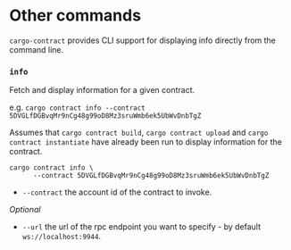 # Other commands
`cargo-contract` provides CLI support for displaying info directly from the command
line.

### `info`

Fetch and display information for a given contract.

e.g. `cargo contract info --contract 5DVGLfDGBvqMr9nCg48g99oD8Mz3sruWmb6ek5UbWvDnbTgZ`

Assumes that `cargo contract build`, `cargo contract upload` and `cargo contract instantiate` have already been run to display information for the contract.

```
cargo contract info \
      --contract 5DVGLfDGBvqMr9nCg48g99oD8Mz3sruWmb6ek5UbWvDnbTgZ
```

- `--contract` the account id of the contract to invoke.

*Optional*
- `--url` the url of the rpc endpoint you want to specify - by default `ws://localhost:9944`.
